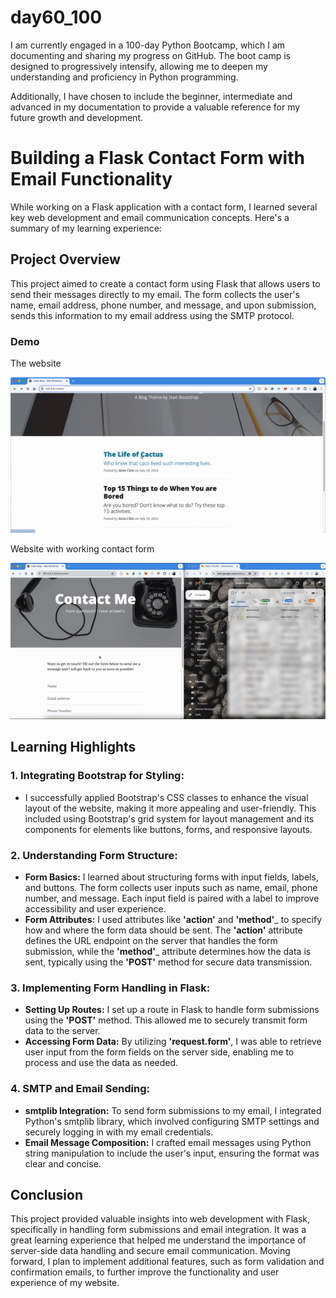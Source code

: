 # day60_100
I am currently engaged in a 100-day Python Bootcamp, which I am documenting and sharing my progress on GitHub. The boot camp is designed to progressively intensify, allowing me to deepen my understanding and proficiency in Python programming.

Additionally, I have chosen to include the beginner, intermediate and advanced in my documentation to provide a valuable reference for my future growth and development.

# Building a Flask Contact Form with Email Functionality
While working on a Flask application with a contact form, I learned several key web development and email communication concepts. Here's a summary of my learning experience:

## Project Overview
This project aimed to create a contact form using Flask that allows users to send their messages directly to my email. The form collects the user's name, email address, phone number, and message, and upon submission, sends this information to my email address using the SMTP protocol.

### Demo
The website 

![](https://github.com/AlvinChin1608/day59_100/blob/main/gif_demo/ScreenRecording2024-07-25at16.55.18-ezgif.com-video-to-gif-converter.gif)

Website with working contact form

![](https://github.com/AlvinChin1608/day60_100/blob/main/gif_demo/ScreenRecording2024-07-25at23.14.08-ezgif.com-video-to-gif-converter.gif)

## Learning Highlights

### 1. Integrating Bootstrap for Styling:
  - I successfully applied Bootstrap's CSS classes to enhance the visual layout of the website, making it more appealing and user-friendly. This included using Bootstrap's grid system for layout management and its components for elements like buttons, forms, and responsive layouts.

### 2. Understanding Form Structure:

  - __Form Basics:__ I learned about structuring forms with input fields, labels, and buttons. The form collects user inputs such as name, email, phone number, and message. Each input field is paired with a label to improve accessibility and user experience.
  - __Form Attributes:__ I used attributes like __'action'__ and __'method'___ to specify how and where the form data should be sent. The __'action'__ attribute defines the URL endpoint on the server that handles the form submission, while the __'method'___ attribute determines how the data is sent, typically using the __'POST'__ method for secure data transmission.

### 3. Implementing Form Handling in Flask:

  - __Setting Up Routes:__ I set up a route in Flask to handle form submissions using the __'POST'__ method. This allowed me to securely transmit form data to the server.
  - __Accessing Form Data:__ By utilizing __'request.form'__, I was able to retrieve user input from the form fields on the server side, enabling me to process and use the data as needed.
    
### 4. SMTP and Email Sending:

  - __smtplib Integration:__ To send form submissions to my email, I integrated Python's smtplib library, which involved configuring SMTP settings and securely logging in with my email credentials.
  - __Email Message Composition:__ I crafted email messages using Python string manipulation to include the user's input, ensuring the format was clear and concise.

## Conclusion
This project provided valuable insights into web development with Flask, specifically in handling form submissions and email integration. It was a great learning experience that helped me understand the importance of server-side data handling and secure email communication. Moving forward, I plan to implement additional features, such as form validation and confirmation emails, to further improve the functionality and user experience of my website.

